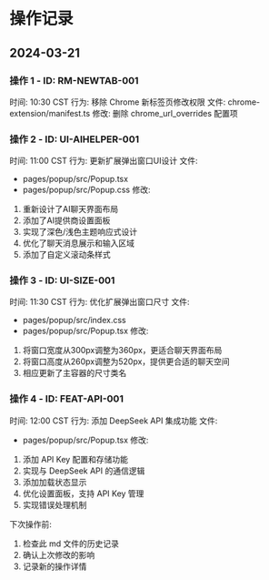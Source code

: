 # 操作记录

## 2024-03-21

### 操作 1 - ID: RM-NEWTAB-001
时间: 10:30 CST
行为: 移除 Chrome 新标签页修改权限
文件: chrome-extension/manifest.ts
修改: 删除 chrome_url_overrides 配置项

### 操作 2 - ID: UI-AIHELPER-001
时间: 11:00 CST
行为: 更新扩展弹出窗口UI设计
文件: 
- pages/popup/src/Popup.tsx
- pages/popup/src/Popup.css
修改: 
1. 重新设计了AI聊天界面布局
2. 添加了AI提供商设置面板
3. 实现了深色/浅色主题响应式设计
4. 优化了聊天消息展示和输入区域
5. 添加了自定义滚动条样式

### 操作 3 - ID: UI-SIZE-001
时间: 11:30 CST
行为: 优化扩展弹出窗口尺寸
文件: 
- pages/popup/src/index.css
- pages/popup/src/Popup.tsx
修改:
1. 将窗口宽度从300px调整为360px，更适合聊天界面布局
2. 将窗口高度从260px调整为520px，提供更合适的聊天空间
3. 相应更新了主容器的尺寸类名

### 操作 4 - ID: FEAT-API-001
时间: 12:00 CST
行为: 添加 DeepSeek API 集成功能
文件: 
- pages/popup/src/Popup.tsx
修改:
1. 添加 API Key 配置和存储功能
2. 实现与 DeepSeek API 的通信逻辑
3. 添加加载状态显示
4. 优化设置面板，支持 API Key 管理
5. 实现错误处理机制

下次操作前:
1. 检查此 md 文件的历史记录
2. 确认上次修改的影响
3. 记录新的操作详情 
